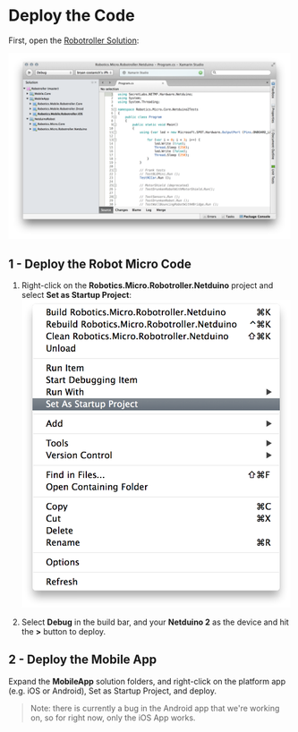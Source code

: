 # Deploy the Code

First, open the [Robotroller Solution](../../../Sample%20Apps/Robotroller):

![Robotroller Solution](Images/Robotroller_Solution.png)


## 1 - Deploy the Robot Micro Code

 1. Right-click on the **Robotics.Micro.Robotroller.Netduino** project and select **Set as Startup Project**:
 ![Set as Startup](Images/Set_as_Startup.png)

 2. Select **Debug** in the build bar, and your **Netduino 2** as the device and hit the **>** button to deploy.


## 2 - Deploy the Mobile App

Expand the **MobileApp** solution folders, and right-click on the platform app (e.g. iOS or Android), Set as Startup Project, and deploy.

> Note: there is currently a bug in the Android app that we're working on, so for right now, only the iOS App works.